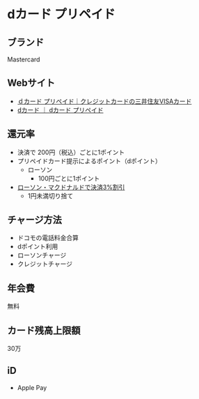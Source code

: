 # dカード プリペイド

## ブランド
Mastercard

## Webサイト
- [ｄカード プリペイド｜クレジットカードの三井住友VISAカード](https://www.smbc-card.com/prepaid/d_pre/index.jsp)
- [dカード ｜ dカード プリペイド](http://d-card.jp/prepaid/)

## 還元率
- 決済で 200円（税込）ごとに1ポイント
- プリペイドカード提示によるポイント（dポイント）
  - ローソン
    - 100円ごとに1ポイント
- [ローソン・マクドナルドで決済3%割引](https://info.d-card.jp/std/topics/la/la_off.html)
  - 1円未満切り捨て

## チャージ方法
- ドコモの電話料金合算
- dポイント利用
- ローソンチャージ
- クレジットチャージ

## 年会費
無料

## カード残高上限額
30万

## iD
- Apple Pay
